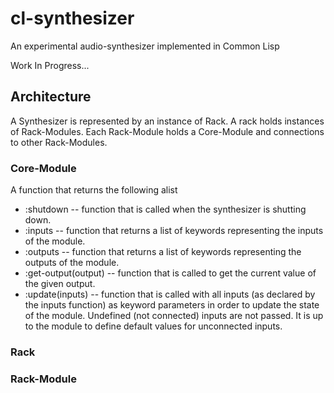 # cl-synthesizer
An experimental audio-synthesizer implemented in Common Lisp

Work In Progress...

## Architecture

A Synthesizer is represented by an instance of Rack. A rack holds instances of Rack-Modules. Each Rack-Module
holds a Core-Module and connections to other Rack-Modules.

### Core-Module

A function that returns the following alist

- :shutdown -- function that is called when the synthesizer is shutting down.
- :inputs -- function that returns a list of keywords representing the inputs of the module. 
- :outputs -- function that returns a list of keywords representing the outputs of the module. 
- :get-output(output) -- function that is called to get the current value of the given output.
- :update(inputs) -- function that is called with all inputs (as declared by the inputs function) as keyword parameters in order to update the state of the module. Undefined (not connected) inputs are not passed. It is up to the module to define default values for unconnected inputs. 

### Rack

### Rack-Module

